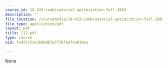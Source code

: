 ```yaml
---
course_id: 18-433-combinatorial-optimization-fall-2003
description: ''
file_location: /coursemedia/18-433-combinatorial-optimization-fall-2003/fe457253e3b86967a7f3bfbdfea810ea_l12.pdf
file_type: application/pdf
layout: pdf
title: l12.pdf
type: course
uid: fe457253e3b86967a7f3bfbdfea810ea

---
```

None